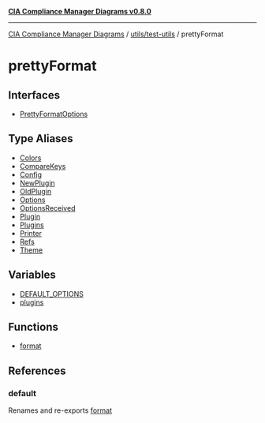 [**CIA Compliance Manager Diagrams v0.8.0**](../../../../README.md)

***

[CIA Compliance Manager Diagrams](../../../../modules.md) / [utils/test-utils](../../README.md) / prettyFormat

# prettyFormat

## Interfaces

- [PrettyFormatOptions](interfaces/PrettyFormatOptions.md)

## Type Aliases

- [Colors](type-aliases/Colors.md)
- [CompareKeys](type-aliases/CompareKeys.md)
- [Config](type-aliases/Config.md)
- [NewPlugin](type-aliases/NewPlugin.md)
- [OldPlugin](type-aliases/OldPlugin.md)
- [Options](type-aliases/Options.md)
- [OptionsReceived](type-aliases/OptionsReceived.md)
- [Plugin](type-aliases/Plugin.md)
- [Plugins](type-aliases/Plugins.md)
- [Printer](type-aliases/Printer.md)
- [Refs](type-aliases/Refs.md)
- [Theme](type-aliases/Theme.md)

## Variables

- [DEFAULT\_OPTIONS](variables/DEFAULT_OPTIONS.md)
- [plugins](variables/plugins.md)

## Functions

- [format](functions/format.md)

## References

### default

Renames and re-exports [format](functions/format.md)
